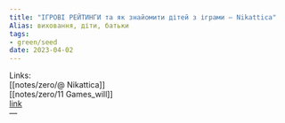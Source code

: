 ```yaml
---
title: "ІГРОВІ РЕЙТИНГИ та як знайомити дітей з іграми — Nikattica"
Alias: виховання, діти, батьки
tags:
- green/seed
date: 2023-04-02
---
```

Links:  
[[notes/zero/@ Nikattica]]  
[[notes/zero/11 Games_will]]  
[link](https://youtu.be/gYWnat8af9c)  
—  
